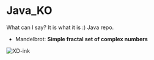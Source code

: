 # Java_KO
What can I say? It is what it is :) Java repo.
- Mandelbrot: <b>Simple fractal set of complex numbers</b>

![XD-ink](https://user-images.githubusercontent.com/62968263/200705565-fdbc3919-029d-4fb7-b29c-66b9b484fcc7.jpeg)
